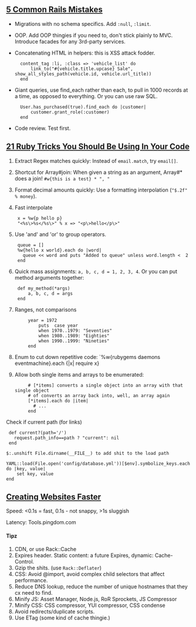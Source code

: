 ## [5 Common Rails Mistakes](http://www.mikeperham.com/2012/05/05/five-common-rails-mistakes/)

- Migrations with no schema specifics. Add `:null`, `:limit`.
- OOP. Add OOP thingies if you need to, don't stick plainly to MVC. Introduce facades for any 3rd-party services.
- Concatenating HTML in helpers: this is XSS attack fodder.

		content_tag :li, :class => 'vehicle_list' do
	  		link_to("#{vehicle.title.upcase} Sale", show_all_styles_path(vehicle.id, vehicle.url_title))
		end
	

- Giant queries, use find_each rather than each, to pull in 1000 records at a time, as opposed to everything. Or you can use raw SQL.

		User.has_purchased(true).find_each do |customer|
	  		customer.grant_role(:customer)
		end

- Code review. Test first.

## [21 Ruby Tricks You Should Be Using In Your Code](http://www.rubyinside.com/21-ruby-tricks-902.html)

1. Extract Regex matches quickly: Instead of `email.match`, try `email[]`.

2. Shortcut for Array#join: When given a string as an argument, Array#* does a join! `#w{this is a test} * ", "`

3. Format decimal amounts quickly: Use a formatting interpolation (`"$.2f" % money`).

4. Fast interpolate

		x = %w{p hello p}
		"<%s\>%s</%s\>" % x => "<p\>hello</p\>"

5. Use 'and' and 'or' to group operators.

		queue = []
		%w{hello x world}.each do |word|
		  queue << word and puts "Added to queue" unless word.length <  2
		end


6. Quick mass assignments: `a, b, c, d = 1, 2, 3, 4`. Or you can put method arguments together:

		def my_method(*args)
			a, b, c, d = args
		end

7. Ranges, not comparisons

			year = 1972
				puts  case year
		    	when 1970..1979: "Seventies"
		    	when 1980..1989: "Eighties"
				when 1990..1999: "Nineties"
	     	end

8. Enum to cut down repetitive code: `%w{rubygems daemons eventmachine}.each {|x| require x}

9. Allow both single items and arrays to be enumerated:

			# [*items] converts a single object into an array with that single object
			# of converts an array back into, well, an array again
			[*items].each do |item|
			  # ...
			end

Check if current path (for links)

	 def current?(path='/')
	   request.path_info==path ? "current": nil
	 end

	$:.unshift File.dirname(__FILE__) to add shit to the load path

	YAML::load(File.open('config/database.yml'))[$env].symbolize_keys.each do |key, value|
		set key, value
	end

## [Creating Websites Faster](http://faster-websites.herokuapp.com/)

Speed: <0.1s = fast, 0.1s - not snappy, >1s sluggish

Latency: Tools.pingdom.com

#### Tipz

1. CDN, or use Rack::Cache
2. Expires header. Static content: a future Expires, dynamic: Cache-Control.
3. Gzip the shits. (use `Rack::Deflater`)
4. CSS: Avoid @import, avoid complex child selectors that affect performance.
5. Reduce DNS lookup, reduce the number of unique hostnames that they cx need to find.
6. Minify JS: Asset Manager, Node.js, RoR Sprockets, JS Compressor
7. Minify CSS: CSS compressor, YUI compressor, CSS condense
8. Avoid redirects/duplicate scripts.
9. Use ETag (some kind of cache thingie.)






















